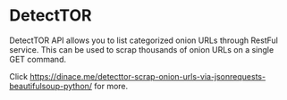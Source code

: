 # DetectTOR
DetectTOR API allows you to list categorized onion URLs through RestFul service. This can be used to scrap thousands of onion URLs on a single GET command.

Click https://dinace.me/detecttor-scrap-onion-urls-via-jsonrequests-beautifulsoup-python/ for more.
